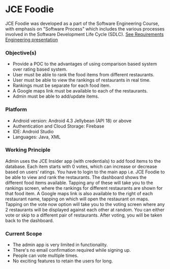 # JCE Foodie
JCE Foodie was developed as a part of the Software Engineering Course, with emphasis on "Software Process" which includes the various processes involved in the Software Development Life Cycle (SDLC). [See Requirements Engineering presentation](https://photos.app.goo.gl/XzoEye1MXZdGdN6w5)

### Objective(s)
* Provide a POC to the advantages of using comparison based system over rating based system.
* User must be able to rank the food items from different restaurants.
* User must be able to view the rankings of restaurants in real time.
* Rankings must be separate for each food item.
* A Google maps link must be available to each of the restaurants.
* Admin must be able to add/update  items.

### Platform
* Android version: Android 4.3 Jellybean (API 18) or above
* Authentication and Cloud Storage: Firebase
* IDE: Android Studio
* Languages: Java, XML

### Working Principle
Admin uses the JCE Insider app (with credentials) to add food items to the database. Each item starts with 0 votes, which can increase or decrease based on users' ratings. You have to login to the main app i.e. JCE Foodie to be able to view and rank the restaurants. The dashboard shows the different food items available. Tapping any of these will take you to the rankings screen, where the rankings for different restaurants are shown for that food item. A Google maps link is also available to the right of each restaurant name, tapping on which will open the restaurant on maps. Tapping on the vote now option will take you to the voting screen where any 2 restaurants will be displayed against each other at random. You can either vote or skip to a different pair of restaurants. After voting, you will be taken back to the dashboard.

### Current Scope
* The admin app is very limited in functionality.
* There's no email confirmation required while signing up.
* People can vote multiple times.
* No exciting features to retain the users for long.
